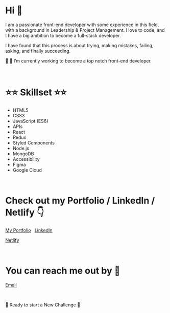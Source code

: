 # Hi 👋

 
I am a passionate front-end developer with some experience in this field, with a background in Leadership & Project Management.
I love to code, and I have a big ambition to become a full-stack developer.

I have found that this process is about trying, making mistakes, failing, asking, and finally succeeding. 
&nbsp;

🚀 🎯 I’m currently working to become a top notch front-end developer.


&nbsp;
&nbsp;
&nbsp;

# ⭐⭐ Skillset ⭐⭐

   * HTML5 
   * CSS3 
   * JavaScript (ES6) 
   * APIs
   * React
   * Redux
   * Styled Components
   * Node.js
   * MongoDB
   * Accessibility 
   * Figma
   * Google Cloud
     
 
 &nbsp;
 &nbsp;
 &nbsp;
 &nbsp;
 &nbsp;
 
# Check out my Portfolio / LinkedIn / Netlify 👇
[My Portfolio](https://tara-hassani-portfolio.netlify.app/)
 &nbsp;
[LinkedIn](www.linkedin.com/in/tara-hassani-28383537)

[Netlify](https://app.netlify.com/teams/tara78-4yzzjs0/overview)

&nbsp;
&nbsp;
# You can reach me out by 📧

 [Email](tara197801@gmail.com)

&nbsp;
&nbsp;
&nbsp;

 📣  Ready to start a New Challenge  📣 

